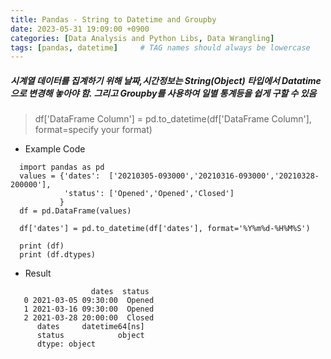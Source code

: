 ```yaml
---
title: Pandas - String to Datetime and Groupby
date: 2023-05-31 19:09:00 +0900
categories: [Data Analysis and Python Libs, Data Wrangling]
tags: [pandas, datetime]     # TAG names should always be lowercase
--- 
```


##### 시계열 데이터를 집계하기 위해 날짜,시간정보는 String(Object) 타입에서 Datatime으로 변경해 놓아야 함. 그리고 Groupby를 사용하여 일별 통계등을 쉽게 구할 수 있음

> df['DataFrame Column'] = pd.to_datetime(df['DataFrame Column'], format=specify your format)

* Example Code
```
  import pandas as pd
  values = {'dates':  ['20210305-093000','20210316-093000','20210328-200000'],
            'status': ['Opened','Opened','Closed']
           }
  df = pd.DataFrame(values)

  df['dates'] = pd.to_datetime(df['dates'], format='%Y%m%d-%H%M%S')

  print (df)
  print (df.dtypes)
```
 
* Result
```
                  dates  status
   0 2021-03-05 09:30:00  Opened
   1 2021-03-16 09:30:00  Opened
   2 2021-03-28 20:00:00  Closed
      dates     datetime64[ns]
      status            object
      dtype: object
```
